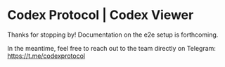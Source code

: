 # Codex Protocol | Codex Viewer

Thanks for stopping by! Documentation on the e2e setup is forthcoming.

In the meantime, feel free to reach out to the team directly on Telegram: https://t.me/codexprotocol
